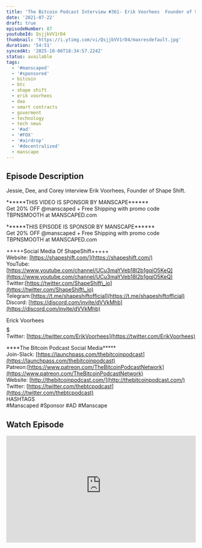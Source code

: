 ```yaml
---
title: 'The Bitcoin Podcast Interview #361- Erik Voorhees  Founder of ShapeShift'
date: '2021-07-22'
draft: true
episodeNumber: 87
youtubeId: QsjjbVV1rD4
thumbnail: 'https://i.ytimg.com/vi/QsjjbVV1rD4/maxresdefault.jpg'
duration: '54:51'
syncedAt: '2025-10-06T18:34:57.224Z'
status: available
tags:
  - '#manscaped'
  - '#sponsored'
  - bitcoin
  - btc
  - shape shift
  - erik voorhees
  - dao
  - smart contracts
  - goverment
  - technology
  - tech news
  - '#ad'
  - '#FOX'
  - '#airdrop'
  - '#decentralized'
  - manscape
---
```

## Episode Description

Jessie, Dee, and Corey interview Erik Voorhees, Founder of Shape Shift.    
  
\*\*\*\*\*\*THIS VIDEO IS SPONSOR BY MANSCAPE\*\*\*\*\*\*   
Get 20% OFF @manscaped + Free Shipping with promo code TBPNSMOOTH at MANSCAPED.com   
  
\*\*\*\*\*\*THIS EPISODE IS SPONSOR BY MANSCAPE\*\*\*\*\*\*   
Get 20% OFF @manscaped + Free Shipping with promo code TBPNSMOOTH at MANSCAPED.com   
  
+++++Social Media Of ShapeShift+++++  
Website: [https://shapeshift.com/](https://shapeshift.com/)  
YouTube: [https://www.youtube.com/channel/UCu3maYVeb18l2b1gqjO5KeQ](https://www.youtube.com/channel/UCu3maYVeb18l2b1gqjO5KeQ)  
Twitter:[https://twitter.com/ShapeShift\_io](https://twitter.com/ShapeShift\_io)  
Telegram:[https://t.me/shapeshiftofficial](https://t.me/shapeshiftofficial)  
Discord: [https://discord.com/invite/dVVkMhb](https://discord.com/invite/dVVkMhb)  
  
$$$$Erick Voorhees$$$$$  
Twitter: [https://twitter.com/ErikVoorhees](https://twitter.com/ErikVoorhees)  
  
\*\*\*\*The Bitcoin Podcast Social Media\*\*\*\*\*  
Join-Slack: [https://launchpass.com/thebitcoinpodcast](https://launchpass.com/thebitcoinpodcast)  
Patreon:[https://www.patreon.com/TheBitcoinPodcastNetwork](https://www.patreon.com/TheBitcoinPodcastNetwork)  
Website: [http://thebitcoinpodcast.com/](http://thebitcoinpodcast.com/)  
Twitter: [https://twitter.com/thebtcpodcast](https://twitter.com/thebtcpodcast)  
HASHTAGS  
#Manscaped #Sponsor #AD #Manscape

## Watch Episode

<div style="position: relative; padding-bottom: 56.25%; height: 0; overflow: hidden;">
  <iframe
    src="https://www.youtube-nocookie.com/embed/QsjjbVV1rD4"
    style="position: absolute; top: 0; left: 0; width: 100%; height: 100%;"
    frameborder="0"
    allow="accelerometer; autoplay; clipboard-write; encrypted-media; gyroscope; picture-in-picture"
    allowfullscreen
  ></iframe>
</div>

